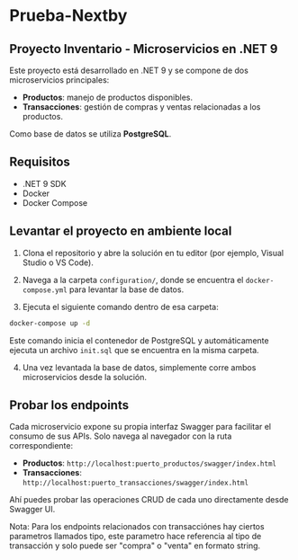 # Prueba-Nextby

## Proyecto Inventario - Microservicios en .NET 9

Este proyecto está desarrollado en .NET 9 y se compone de dos microservicios principales:

- **Productos**: manejo de productos disponibles.
- **Transacciones**: gestión de compras y ventas relacionadas a los productos.

Como base de datos se utiliza **PostgreSQL**.

## Requisitos

- .NET 9 SDK
- Docker
- Docker Compose

## Levantar el proyecto en ambiente local

1. Clona el repositorio y abre la solución en tu editor (por ejemplo, Visual Studio o VS Code).

2. Navega a la carpeta `configuration/`, donde se encuentra el `docker-compose.yml` para levantar la base de datos.

3. Ejecuta el siguiente comando dentro de esa carpeta:

```bash
docker-compose up -d
```

Este comando inicia el contenedor de PostgreSQL y automáticamente ejecuta un archivo `init.sql` que se encuentra en la misma carpeta.

4. Una vez levantada la base de datos, simplemente corre ambos microservicios desde la solución.

## Probar los endpoints

Cada microservicio expone su propia interfaz Swagger para facilitar el consumo de sus APIs. Solo navega al navegador con la ruta correspondiente:

- **Productos**: `http://localhost:puerto_productos/swagger/index.html`
- **Transacciones**: `http://localhost:puerto_transacciones/swagger/index.html`

Ahí puedes probar las operaciones CRUD de cada uno directamente desde Swagger UI.

Nota: Para los endpoints relacionados con transacciónes hay ciertos parametros llamados tipo, este parametro hace referencia al tipo de transacción y solo puede ser "compra" o "venta" en formato string.
